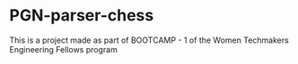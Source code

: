 # PGN-parser-chess
This is a project made as part of BOOTCAMP - 1 of the Women Techmakers Engineering Fellows program
